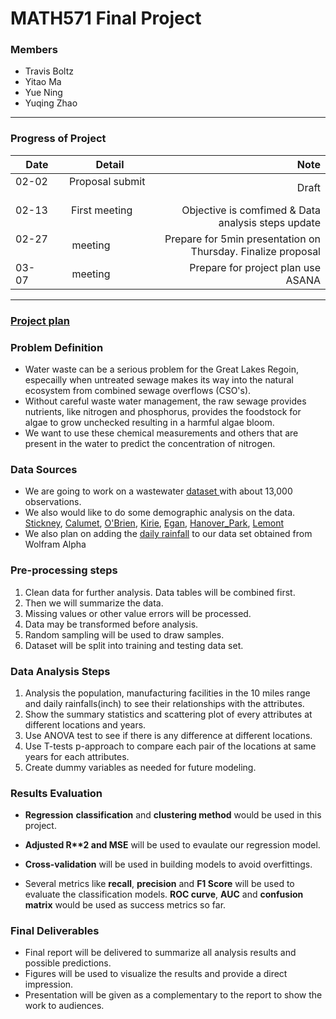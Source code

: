 # MATH571 Final Project


### Members
- Travis Boltz
- Yitao Ma
- Yue Ning
- Yuqing Zhao
***

### Progress of Project

| Date          | Detail                | Note              |
| ------------- |:--------------------: | -----------------:|
| 02-02         | Proposal submit       | Draft             |
| 02-13         | First meeting         | Objective is comfimed & Data analysis steps update|
| 02-27         | meeting               | Prepare for 5min presentation on Thursday. Finalize proposal| 
| 03-07         | meeting               | Prepare for project plan use ASANA| 

***

### [Project plan](https://app.asana.com/0/583167069344786/583167069344797)


### Problem Definition 
- Water waste can be a serious problem for the Great Lakes Regoin, especailly when untreated sewage makes its way into the natural ecosystem from combined sewage overflows (CSO's).  
- Without careful waste water management, the raw sewage provides nutrients, like nitrogen and phosphorus, provides the foodstock for algae to grow unchecked resulting in a harmful algae bloom.   
- We want to use these chemical measurements and others that are present in the water to predict the concentration of nitrogen. 


### Data Sources
- We are going to work on a wastewater [dataset ](http://www.mwrd.org/irj/portal/anonymous?NavigationTarget=navurl://9f766d4f820e9482d016681c86031b76) with about 13,000 observations.    
 - We also would like to do some demographic analysis on the data.  
  [Stickney](http://www.mwrd.org/irj/go/km/docs/documents/MWRD/internet/protecting_the_environment/Water_Reclamation_Plants/pdfs/FactSheet_WRPs_Stickney.pdf), [Calumet](http://www.mwrd.org/irj/go/km/docs/documents/MWRD/internet/protecting_the_environment/Water_Reclamation_Plants/pdfs/FactSheet_WRPs_Calumet.pdf), [O'Brien](http://www.mwrd.org/irj/go/km/docs/documents/MWRD/internet/protecting_the_environment/Water_Reclamation_Plants/pdfs/FactSheet_WRPs_O'Brien.pdf), [Kirie](http://www.mwrd.org/irj/go/km/docs/documents/MWRD/internet/protecting_the_environment/Water_Reclamation_Plants/pdfs/FactSheet_WRPs_Kirie.pdf), [Egan](http://www.mwrd.org/irj/go/km/docs/documents/MWRD/internet/protecting_the_environment/Water_Reclamation_Plants/pdfs/FactSheet_WRPs_Egan.pdf), [Hanover_Park](http://www.mwrd.org/irj/go/km/docs/documents/MWRD/internet/protecting_the_environment/Water_Reclamation_Plants/pdfs/FactSheet_WRPs_Hanover_Park.pdf),  [Lemont](http://www.mwrd.org/irj/go/km/docs/documents/MWRD/internet/protecting_the_environment/Water_Reclamation_Plants/pdfs/FactSheet_WRPs_Lemont.pdf)  
- We also plan on adding the [daily rainfall](https://drive.google.com/file/d/1BHuq89bgyt7kC_Paf1_CjnWiG4uBgm2d/view) to our data set obtained from Wolfram Alpha


### Pre-processing steps 
1. Clean data for further analysis. Data tables will be combined first.   
2. Then we will summarize the data. 
3. Missing values or other value errors will be processed.  
4. Data may be transformed before analysis. 
5. Random sampling will be used to draw samples.   
6. Dataset will be split into training and testing data set.     

### Data Analysis Steps
1. Analysis the population, manufacturing facilities in the 10 miles range and daily rainfalls(inch) to see their relationships with the attributes. 
2. Show the summary statistics and scattering plot of every attributes at different locations and years. 
3. Use ANOVA test to see if there is any difference at different locations. 
4. Use T-tests p-approach to compare each pair of the locations at same years for each attributes.
5. Create dummy variables as needed for future modeling.

### Results Evaluation
- __Regression__ __classification__ and __clustering method__ would be used in this project. 

- __Adjusted R**2 and MSE__ will be used to evaulate our regression model. 

- __Cross-validation__ will be used in building models to avoid overfittings.  

- Several metrics like __recall__, __precision__ and __F1 Score__ will be used to evaluate the classification models.  __ROC curve__, __AUC__ and __confusion matrix__ would be used as success metrics so far. 


### Final Deliverables
- Final report will be delivered to summarize all analysis results and possible predictions.   
- Figures will be used to visualize the results and provide a direct impression.   
- Presentation will be given as a complementary to the report to show the work to audiences.  
